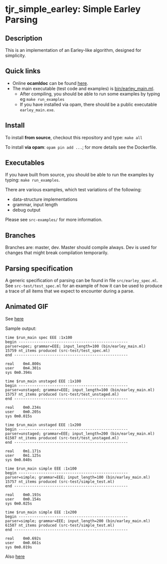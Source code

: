 # tjr_simple_earley: Simple Earley Parsing

## Description

This is an implementation of an Earley-like algorithm, designed for simplicity.

## Quick links

* Online **ocamldoc** can be found [here](https://tomjridge.github.io/ocamldocs/p_tjr_simple_earley/index.html).
* The main executable (test code and examples) is [bin/earley_main.ml](./bin/earley_main.ml). 
  * After compiling, you should be able to run some examples by typing eg `make run_examples`
  * If you have installed via opam, there should be a public executable `earley_main.exe`.

## Install

To install **from source**, checkout this repository and type: `make all`

To install **via opam**: `opam pin add ...`; for more details see the Dockerfile. 


## Executables

If you have built from source, you should be able to run the examples by typing: `make run_examples`. 

There are various examples, which test variations of the following:

* data-structure implementations
* grammar, input length
* debug output

Please see `src-examples/` for more information.

## Branches

Branches are: master, dev. Master should compile always. Dev is used for changes that might break compilation temporarily.

## Parsing specification

A generic specification of parsing can be found in file `src/earley_spec.ml`. See `src-test/test_spec.ml` for an example of how it can be used to produce a trace of all items that we expect to encounter during a parse.

## Animated GIF

See [here](https://drive.google.com/file/d/1yttQ85buceu1ZCGi4Vzy5OBydwifoxUb/view?usp=sharing)

Sample output:

~~~
time $run_main spec EEE :1x100
begin -------------------------------------------------
parser=spec; grammar=EEE; input_length=100 (bin/earley_main.ml)
15759 nt_items produced (src-test/test_spec.ml)
end ---------------------------------------------------

real	0m4.800s
user	0m4.301s
sys	0m0.394s

time $run_main unstaged EEE :1x100
begin -------------------------------------------------
parser=unstaged; grammar=EEE; input_length=100 (bin/earley_main.ml)
15757 nt_items produced (src-test/test_unstaged.ml)
end ---------------------------------------------------

real	0m0.234s
user	0m0.205s
sys	0m0.015s

time $run_main unstaged EEE :1x200
begin -------------------------------------------------
parser=unstaged; grammar=EEE; input_length=200 (bin/earley_main.ml)
61507 nt_items produced (src-test/test_unstaged.ml)
end ---------------------------------------------------

real	0m1.171s
user	0m1.125s
sys	0m0.040s

time $run_main simple EEE :1x100
begin -------------------------------------------------
parser=simple; grammar=EEE; input_length=100 (bin/earley_main.ml)
15757 nt_items produced (src-test/simple_test.ml)
end ---------------------------------------------------

real	0m0.193s
user	0m0.154s
sys	0m0.025s

time $run_main simple EEE :1x200
begin -------------------------------------------------
parser=simple; grammar=EEE; input_length=200 (bin/earley_main.ml)
61507 nt_items produced (src-test/simple_test.ml)
end ---------------------------------------------------

real	0m0.692s
user	0m0.661s
sys	0m0.019s
~~~

Also [here](https://gist.github.com/tomjridge/27b3c804397b758b8102d6c51e749400)
